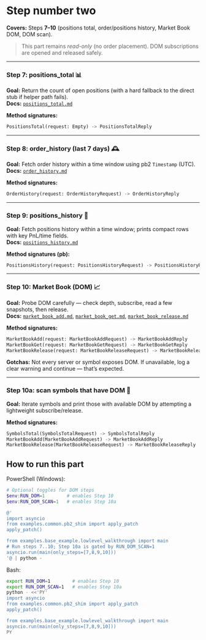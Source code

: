 # Step number two
**Covers:** Steps **7–10** (positions total, order/positions history, Market Book DOM, DOM scan).  

> This part remains *read-only* (no order placement). DOM subscriptions are opened and released safely.

---

### Step 7: positions_total 📊
**Goal:** Return the count of open positions (with a hard fallback to the direct stub if helper path fails).  
**Docs:** [`positions_total.md`](../../MT5Account/Orders_Positions_History/positions_total.md)

**Method signatures:**
```python
PositionsTotal(request: Empty) -> PositionsTotalReply
```

---

### Step 8: order_history (last 7 days) 🕰️
**Goal:** Fetch order history within a time window using pb2 `Timestamp` (UTC).  
**Docs:** [`order_history.md`](../../MT5Account/Orders_Positions_History/order_history.md)

**Method signatures:**
```python
OrderHistory(request: OrderHistoryRequest) -> OrderHistoryReply
```

---

### Step 9: positions_history 📜
**Goal:** Fetch positions history within a time window; prints compact rows with key PnL/time fields.  
**Docs:** [`positions_history.md`](../../MT5Account/Orders_Positions_History/positions_history.md)

**Method signatures (pb):**
```python
PositionsHistory(request: PositionsHistoryRequest) -> PositionsHistoryReply
```

---

### Step 10: Market Book (DOM) 📈
**Goal:** Probe DOM carefully — check depth, subscribe, read a few snapshots, then release.  
**Docs:** [`market_book_add.md`](../../MT5Account/Symbols_and_Market/market_book_add.md), [`market_book_get.md`](../../MT5Account/Symbols_and_Market/market_book_get.md), [`market_book_release.md`](../../MT5Account/Symbols_and_Market/market_book_release.md)
  

**Method signatures:**
```python
MarketBookAdd(request: MarketBookAddRequest) -> MarketBookAddReply
MarketBookGet(request: MarketBookGetRequest) -> MarketBookGetReply
MarketBookRelease(request: MarketBookReleaseRequest) -> MarketBookReleaseReply
```
**Gotchas:** Not every server or symbol exposes DOM. If unavailable, log a clear warning and continue — that’s expected.

---

### Step 10a: scan symbols that have DOM 🔎
**Goal:** Iterate symbols and print those with available DOM by attempting a lightweight subscribe/release.  

**Method signatures:**
```python
SymbolsTotal(SymbolsTotalRequest) -> SymbolsTotalReply
MarketBookAdd(MarketBookAddRequest) -> MarketBookAddReply
MarketBookRelease(MarketBookReleaseRequest) -> MarketBookReleaseReply
```

## How to run this part
PowerShell (Windows):
```powershell
# Optional toggles for DOM steps
$env:RUN_DOM=1        # enables Step 10
$env:RUN_DOM_SCAN=1   # enables Step 10a

@'
import asyncio
from examples.common.pb2_shim import apply_patch
apply_patch()

from examples.base_example.lowlevel_walkthrough import main
# Run steps 7..10; Step 10a is gated by RUN_DOM_SCAN=1
asyncio.run(main(only_steps=[7,8,9,10]))
'@ | python -

```

Bash:
```bash
export RUN_DOM=1        # enables Step 10
export RUN_DOM_SCAN=1   # enables Step 10a
python - <<'PY'
import asyncio
from examples.common.pb2_shim import apply_patch
apply_patch()

from examples.base_example.lowlevel_walkthrough import main
asyncio.run(main(only_steps=[7,8,9,10]))
PY
```

